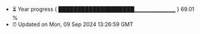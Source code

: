 - ⏳ Year progress { ████████████████████▁▁▁▁▁▁▁▁▁▁ } 69.01 %
- ⏰ Updated on Mon, 09 Sep 2024 13:26:59 GMT

